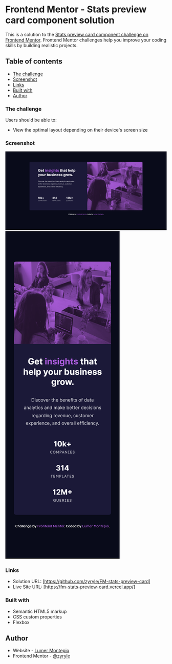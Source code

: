 # Frontend Mentor - Stats preview card component solution

This is a solution to the [Stats preview card component challenge on Frontend Mentor](https://www.frontendmentor.io/challenges/stats-preview-card-component-8JqbgoU62). Frontend Mentor challenges help you improve your coding skills by building realistic projects.

## Table of contents

- [The challenge](#the-challenge)
- [Screenshot](#screenshot)
- [Links](#links)
- [Built with](#built-with)
- [Author](#author)

### The challenge

Users should be able to:

- View the optimal layout depending on their device's screen size

### Screenshot

![](./design/Desktop.png)
![](./design/Phone.png)

### Links

- Solution URL: [https://github.com/zyryle/FM-stats-preview-card]
- Live Site URL: [https://fm-stats-preview-card.vercel.app/]

### Built with

- Semantic HTML5 markup
- CSS custom properties
- Flexbox

## Author

- Website - [Lumer Montepio](https://github.com/zyryle/)
- Frontend Mentor - [@zyryle](https://www.frontendmentor.io/profile/zyryle)
